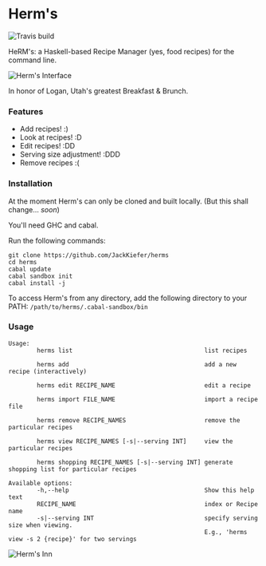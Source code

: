 # Herm's

![Travis build](https://api.travis-ci.org/JackKiefer/herms.svg?branch=master)

HeRM's: a Haskell-based Recipe Manager (yes, food recipes) for the command line.

![Herm's Interface](https://i.imgur.com/u9fPapw.jpg)

In honor of Logan, Utah's greatest Breakfast & Brunch.

### Features
- Add recipes! :)
- Look at recipes! :D
- Edit recipes! :DD
- Serving size adjustment! :DDD
- Remove recipes :(

### Installation

At the moment Herm's can only be cloned and built locally. (But this shall change... _soon_)

You'll need GHC and cabal.

Run the following commands:
```
git clone https://github.com/JackKiefer/herms
cd herms
cabal update
cabal sandbox init
cabal install -j
```
To access Herm's from any directory, add the following directory to your PATH:
`/path/to/herms/.cabal-sandbox/bin`

### Usage
```
Usage:
        herms list                                     list recipes

        herms add                                      add a new recipe (interactively)

        herms edit RECIPE_NAME                         edit a recipe

        herms import FILE_NAME                         import a recipe file

        herms remove RECIPE_NAMES                      remove the particular recipes

        herms view RECIPE_NAMES [-s|--serving INT]     view the particular recipes

        herms shopping RECIPE_NAMES [-s|--serving INT] generate shopping list for particular recipes

Available options:
        -h,--help                                      Show this help text
        RECIPE_NAME                                    index or Recipe name
        -s|--serving INT                               specify serving size when viewing.
                                                       E.g., 'herms view -s 2 {recipe}' for two servings
```

![Herm's Inn](https://images.duckduckgo.com/iu/?u=https%3A%2F%2Firs2.4sqi.net%2Fimg%2Fgeneral%2F600x600%2F803_DzmDgevV4Yw5OrVsh9c4iaE7Bx8aSA0AY7y4L5Um7Qg.jpg&f=1)
